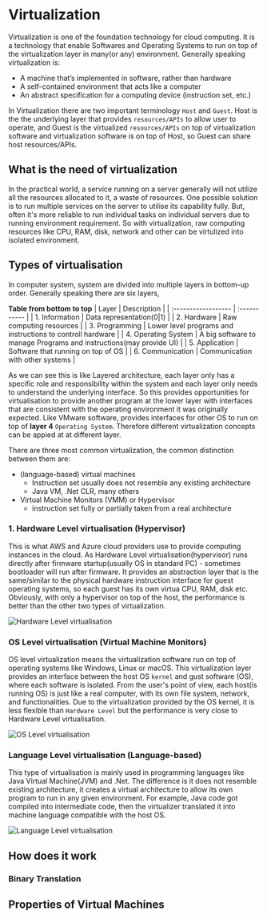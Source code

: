 # Virtualization

Virtualization is one of the foundation technology for cloud computing. It is a technology that enable Softwares and Operating Systems to run on top of the virtualization layer in many(or any) environment. Generally speaking virtualization is:
* A machine that’s implemented in software, rather than hardware
* A self-contained environment that acts like a computer
* An abstract specification for a computing device (instruction set, etc.)

In Virtualization  there are two important terminology `Host` and `Guest`. Host is the the underlying layer that provides `resources/APIs` to allow user to operate, and Guest is the virtualized `resources/APIs` on top of virtualization software and virtualization software is on top of Host, so Guest can share host resources/APIs.

## What is the need of virtualization

In the practical world, a service running on a server generally will not utilize all the resources allocated to it, a waste of resources. One possible solution is to run multiple services on the server to utilise its capability fully. But, often it's more reliable to run individual tasks on individual servers due to running environment requirement. So with virtualization, raw computing resources like CPU, RAM, disk, network and other can be virtulized into isolated environment. 

## Types of virtualisation

In computer system, system are divided into multiple layers in bottom-up order. Generally speaking there are six layers,

**Table from bottom to top**
| Layer               |  Description |
| :------------------ | :----------- |
| 1. Information      | Data representation(0\|1) |
| 2. Hardware         | Raw computing resources |
| 3. Programming      | Lower level programs and instructions to controll hardware  |
| 4. Operating System | A big software to manage Programs and instructions(may provide UI) |
| 5. Application      | Software that running on top of OS |
| 6. Communication    | Communication with other systems |

As we can see this is like Layered architecture, each layer only has a specific role and responsibility within the system and each layer only needs to understand the underlying interface. So this provides opportunities for virtualisation to provide another program at the lower layer with interfaces that are consistent with the operating environment it was originally expected. Like VMware software, provides interfaces for other OS to run on top of **layer 4** `Operating System`. Therefore different virtualization concepts can be appied at at different layer.

There are three most common virtualization, the common distinction between them are:
* (language-based) virtual machines
  * Instruction set usually does not resemble any existing architecture
  * Java VM, .Net CLR, many others
* Virtual Machine Monitors (VMM) or Hypervisor
  * instruction set fully or partially taken from a real architecture


### 1. Hardware Level virtualisation (Hypervisor)
This is what AWS and Azure cloud providers use to provide computing instances in the cloud. As Hardware Level virtualisation(hypervisor) runs directly after firmware startup(usually OS in standard PC) - sometimes bootloader will run after firmware. It provides an abstraction layer that is the same/similar to the physical hardware instruction interface for guest operating systems, so each guest has its own virtua CPU, RAM, disk etc. Obviously, with only a hypervisor on top of the host, the performance is better than the other two types of virtualization.

![Hardware Level virtualisation](https://raw.githubusercontent.com/CunjunYin/cunjunyin.github.io/main/public/Notes/CloudComputing/img/hardware-Level-virtualisation.svg "Hardware Level virtualisation")

### OS Level virtualisation (Virtual Machine Monitors)

OS level virtualization means the virtualization software run on top of operating systems like Windows, Linux or macOS. This virtualization layer provides an interface between the host OS `kernel` and gust software (OS), where each software is isolated. From the user's point of view, each host(is running OS) is just like a real computer, with its own file system, network, and functionalities. Due to the virtualization provided by the OS kernel, it is less flexible than `Hardware Level` but the performance is very close to Hardware Level virtualisation.

![OS Level virtualisation](https://raw.githubusercontent.com/CunjunYin/cunjunyin.github.io/main/public/Notes/CloudComputing/img/os-Level-virtualisation.svg "OS Level virtualisation")

### Language Level virtualisation (Language-based)

This type of virtualisation is mainly used in programming languages like Java Virtual Machine(JVM) and .Net. The difference is it does not resemble existing architecture, it creates a virtual architecture to allow its own program to run in any given environment. For example, Java code got compiled into intermediate code, then the virtualizer translated it into machine language compatible with the host OS.

![Language Level virtualisation](https://raw.githubusercontent.com/CunjunYin/cunjunyin.github.io/main/public/Notes/CloudComputing/img/os-Level-virtualisation.svg "Language Level virtualisation")

## How does it work

### Binary Translation

## Properties of Virtual Machines